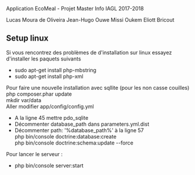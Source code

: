 Application EcoMeal - Projet Master Info IAGL 2017-2018

Lucas Moura de Oliveira
Jean-Hugo Ouwe Missi Oukem
Eliott Bricout

## Setup linux

Si vous rencontrez des problèmes de d'installation sur linux essayez d'installer les paquets suivants  
- sudo apt-get install php-mbstring
- sudo apt-get install php-xml

Pour faire une nouvelle installation avec sqllite (pour les non casse couilles)  
php composer.phar update  
mkdir var/data  
Aller modifier app/config/config.yml  
- A la ligne 45 mettre pdo_sqlite  
- Décommenter database_path dans parameters.yml.dist  
- Décommenter path: '%database_path%' à la ligne 57  
php bin/console doctrine:database:create  
php bin/console doctrine:schema:update --force  

Pour lancer le serveur :   
- php bin/console server:start  

